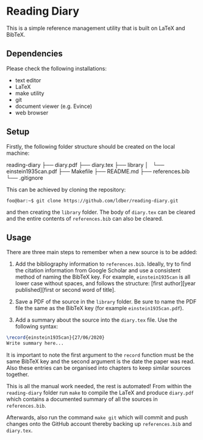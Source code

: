 # Reading Diary

This is a simple reference management utility that is built on LaTeX and BibTeX.


## Dependencies

Please check the following installations:
- text editor
- LaTeX
- make utility
- git
- document viewer (e.g. Evince)
- web browser


## Setup

Firstly, the following folder structure should be created on the local machine:

reading-diary
    ├── diary.pdf
    ├── diary.tex
    ├── library
    │   └── einstein1935can.pdf
    ├── Makefile
    ├── README.md
    ├── references.bib
    └── .gitignore


This can be achieved by cloning the repository:

```console
foo@bar:~$ git clone https://github.com/ldber/reading-diary.git
```

and then creating the `library` folder. The body of `diary.tex` can be cleared and the entire contents of `references.bib` can also be cleared.


## Usage

There are three main steps to remember when a new source is to be added:

1) Add the bibliography information to `references.bib`. Ideally, try to find the citation information from Google Scholar and use a consistent method of naming the BibTeX key. For example, `einstein1935can` is all lower case without spaces, and follows the structure: \[first author\]\[year published\]\[first or second word of title\].

2) Save a PDF of the source in the `library` folder. Be sure to name the PDF file the same as the BibTeX key (for example `einstein1935can.pdf`).

3) Add a summary about the source into the `diary.tex` file. Use the following syntax:
```latex
\record{einstein1935can}{27/06/2020}
Write summary here...
```
It is important to note the first argument to the `record` function must be the same BibTeX key and the second argument is the date the paper was read. Also these entries can be organised into chapters to keep similar sources together.

This is all the manual work needed, the rest is automated! From within the `reading-diary` folder run `make` to compile the LaTeX and produce `diary.pdf` which contains a documented summary of all the sources in `references.bib`.

Afterwards, also run the command `make git` which will commit and push changes onto the GitHub account thereby backing up `references.bib` and `diary.tex`.


